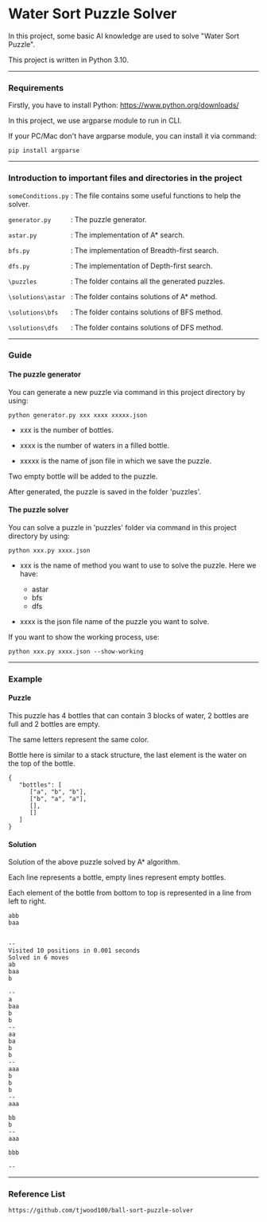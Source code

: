# Water Sort Puzzle Solver
In this project, some basic AI knowledge are used to solve "Water Sort Puzzle".

This project is written in Python 3.10.

---
### Requirements
Firstly, you have to install Python: https://www.python.org/downloads/

In this project, we use argparse module to run in CLI.

If your PC/Mac don't have argparse module, you can install it via command:

``` 
pip install argparse 
```
---
### Introduction to important files and directories in the project
``` someConditions.py ``` : The file contains some useful functions to help the solver.

``` generator.py      ``` : The puzzle generator.

``` astar.py          ``` : The implementation of A* search.

``` bfs.py            ``` : The implementation of Breadth-first search.

``` dfs.py            ``` : The implementation of Depth-first search.

``` \puzzles          ``` : The folder contains all the generated puzzles.

``` \solutions\astar  ``` : The folder contains solutions of  A* method. 

``` \solutions\bfs    ``` : The folder contains solutions of BFS method.

``` \solutions\dfs    ``` : The folder contains solutions of DFS method.

---
### Guide

#### The puzzle generator
You can generate a new puzzle via command in this project directory by using:

``` 
python generator.py xxx xxxx xxxxx.json 
```
    
- xxx is the number of bottles.
    
- xxxx is the number of waters in a filled bottle.
    
- xxxxx is the name of json file in which we save the puzzle.

Two empty bottle will be added to the puzzle.

After generated, the puzzle is saved in the folder 'puzzles'.

#### The puzzle solver
You can solve a puzzle in 'puzzles' folder via command in this project directory by using:

``` 
python xxx.py xxxx.json 
```

- xxx is the name of method you want to use to solve the puzzle. Here we have:
    - astar
    - bfs
    - dfs

- xxxx is the json file name of the puzzle you want to solve.

If you want to show the working process, use:

``` 
python xxx.py xxxx.json --show-working 
```
---
### Example
#### Puzzle 

This puzzle has 4 bottles that can contain 3 blocks of water, 2 bottles are full and 2 bottles are empty.

The same letters represent the same color.

Bottle here is similar to a stack structure, the last element is the water on the top of the bottle.

```
{
   "bottles": [
      ["a", "b", "b"],
      ["b", "a", "a"],
      [],
      []
   ]
}
```

#### Solution

Solution of the above puzzle solved by A* algorithm.

Each line represents a bottle, empty lines represent empty bottles.

Each element of the bottle from bottom to top is represented in a line from left to right.

```
abb
baa


--
Visited 10 positions in 0.001 seconds
Solved in 6 moves
ab
baa
b

--
a
baa
b
b
--
aa
ba
b
b
--
aaa
b
b
b
--
aaa

bb
b
--
aaa

bbb

--
```

---
### Reference List

```
https://github.com/tjwood100/ball-sort-puzzle-solver
```

















